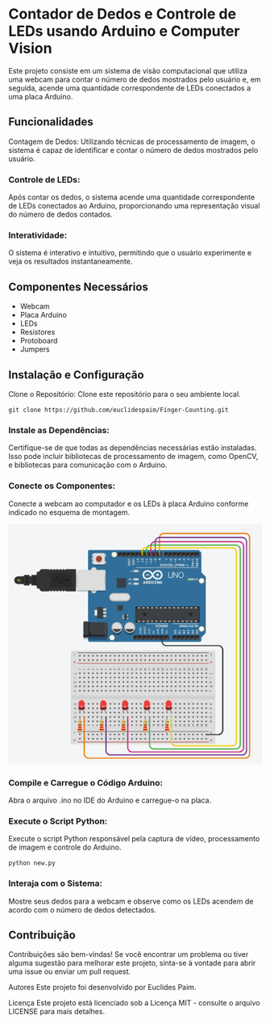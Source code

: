 # Contador de Dedos e Controle de LEDs usando Arduino e Computer Vision

Este projeto consiste em um sistema de visão computacional que utiliza uma webcam para contar o número de dedos mostrados pelo usuário e, em seguida, acende uma quantidade correspondente de LEDs conectados a uma placa Arduino.

## Funcionalidades

Contagem de Dedos: Utilizando técnicas de processamento de imagem, o sistema é capaz de identificar e contar o número de dedos mostrados pelo usuário.

### Controle de LEDs: 

Após contar os dedos, o sistema acende uma quantidade correspondente de LEDs conectados ao Arduino, proporcionando uma representação visual do número de dedos contados.

### Interatividade: 

O sistema é interativo e intuitivo, permitindo que o usuário experimente e veja os resultados instantaneamente.

## Componentes Necessários

- Webcam
- Placa Arduino
- LEDs
- Resistores
- Protoboard
- Jumpers

## Instalação e Configuração
Clone o Repositório: Clone este repositório para o seu ambiente local.

```
git clone https://github.com/euclidespaim/Finger-Counting.git
```

### Instale as Dependências: 

Certifique-se de que todas as dependências necessárias estão instaladas. Isso pode incluir bibliotecas de processamento de imagem, como OpenCV, e bibliotecas para comunicação com o Arduino.

### Conecte os Componentes: 

Conecte a webcam ao computador e os LEDs à placa Arduino conforme indicado no esquema de montagem.

![](img/img1.png)

### Compile e Carregue o Código Arduino: 

Abra o arquivo .ino no IDE do Arduino e carregue-o na placa.

### Execute o Script Python: 

Execute o script Python responsável pela captura de vídeo, processamento de imagem e controle do Arduino.

```
python new.py
```

### Interaja com o Sistema: 

Mostre seus dedos para a webcam e observe como os LEDs acendem de acordo com o número de dedos detectados.



## Contribuição

Contribuições são bem-vindas! Se você encontrar um problema ou tiver alguma sugestão para melhorar este projeto, sinta-se à vontade para abrir uma issue ou enviar um pull request.

Autores
Este projeto foi desenvolvido por Euclides Paim.

Licença
Este projeto está licenciado sob a Licença MIT - consulte o arquivo LICENSE para mais detalhes.
